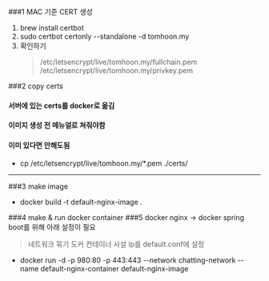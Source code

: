 ###1 MAC 기준 CERT 생성
1. brew install certbot
2. sudo certbot certonly --standalone -d tomhoon.my
3. 확인하기
   > /etc/letsencrypt/live/tomhoon.my/fullchain.pem
   > /etc/letsencrypt/live/tomhoon.my/privkey.pem


###2 copy certs
#### 서버에 있는 certs를 docker로 옮김
#### 이미지 생성 전 메뉴얼로 쳐줘야함
#### 이미 있다면 안해도됨
- cp /etc/letsencrypt/live/tomhoon.my/*.pem ./certs/


---


###3 make image
- docker build -t default-nginx-image .


###4 make & run docker container 
###5 docker nginx -> docker spring boot를 위해 아래 설정이 필요
   > 네트워크 묶기
   > 도커 컨테이너 사설 Ip를 default.conf에 설정

   
- docker run -d -p 980:80 -p 443:443 --network chatting-network --name default-nginx-container default-nginx-image
